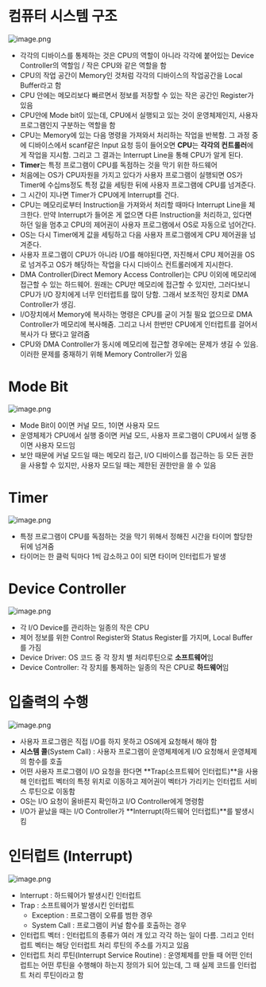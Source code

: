 # 컴퓨터 시스템 구조

![image.png](./img/2-1.png)

- 각각의 디바이스를 통제하는 것은 CPU의 역할이 아니라 각각에 붙어있는 Device Controller의 역할임 / 작은 CPU와 같은 역할을 함
- CPU의 작업 공간이 Memory인 것처럼 각각의 디바이스의 작업공간을 Local Buffer라고 함
- CPU 안에는 메모리보다 빠르면서 정보를 저장할 수 있는 작은 공간인 Register가 있음
- CPU안에 Mode bit이 있는데, CPU에서 실행되고 있는 것이 운영체제인지, 사용자 프로그램인지 구분하는 역할을 함
- CPU는 Memory에 있는 다음 명령을 가져와서 처리하는 작업을 반복함. 그 과정 중에 디바이스에서 scanf같은 Input 요청 등이 들어오면 **CPU**는 **각각의 컨트롤러**에게 작업을 지시함. 그리고 그 결과는 Interrupt Line을 통해 CPU가 알게 된다.
- **Timer**는 특정 프로그램이 CPU를 독점하는 것을 막기 위한 하드웨어
- 처음에는 OS가 CPU자원을 가지고 있다가 사용자 프로그램이 실행되면 OS가 Timer에 수십ms정도 특정 값을 세팅한 뒤에 사용자 프로그램에 CPU를 넘겨준다.
- 그 시간이 지나면 Timer가 CPU에게 Interrupt를 건다.
- CPU는 메모리로부터 Instruction을 가져와서 처리할 때마다 Interrupt Line을 체크한다. 만약 Interrupt가 들어온 게 없으면 다른 Instruction을 처리하고, 있다면 하던 일을 멈추고 CPU의 제어권이 사용자 프로그램에서 OS로 자동으로 넘어간다.
- OS는 다시 Timer에게 값을 세팅하고 다음 사용자 프로그램에게 CPU 제어권을 넘겨준다.
- 사용자 프로그램이 CPU가 아니라 I/O를 해야된다면, 자진해서 CPU 제어권을 OS로 넘겨주고 OS가 해당하는 작업을 다시 디바이스 컨트롤러에게 지시한다.
- DMA Controller(Direct Memory Access Controller)는 CPU 이외에 메모리에 접근할 수 있는 하드웨어. 원래는 CPU만 메모리에 접근할 수 있지만, 그러다보니 CPU가 I/O 장치에게 너무 인터럽트를 많이 당함. 그래서 보조적인 장치로 DMA Controller가 생김.
- I/O장치에서 Memory에 복사하는 명령은 CPU를 굳이 거칠 필요 없으므로 DMA Controller가 메모리에 복사해줌. 그리고 나서 한번만 CPU에게 인터럽트를 걸어서 복사가 다 됐다고 알려줌
- CPU와 DMA Controller가 동시에 메모리에 접근할 경우에는 문제가 생길 수 있음. 이러한 문제를 중재하기 위해 Memory Controller가 있음

# Mode Bit

![image.png](./img/2-2.png)

- Mode Bit이 0이면 커널 모드, 1이면 사용자 모드
- 운영체제가 CPU에서 실행 중이면 커널 모드, 사용자 프로그램이 CPU에서 실행 중이면 사용자 모드임
- 보안 때문에 커널 모드일 때는 메모리 접근, I/O 디바이스를 접근하는 등 모든 권한을 사용할 수 있지만, 사용자 모드일 때는 제한된 권한만을 쓸 수 있음

# Timer

![image.png](./img/2-3.png)

- 특정 프로그램이 CPU를 독점하는 것을 막기 위해서 정해진 시간을 타이머 할당한 뒤에 넘겨줌
- 타이머는 한 클럭 틱마다 1씩 감소하고 0이 되면 타이머 인터럽트가 발생

# Device Controller

![image.png](./img/2-4.png)

- 각 I/O Device를 관리하는 일종의 작은 CPU
- 제어 정보를 위한 Control Register와 Status Register를 가지며, Local Buffer를 가짐
- Device Driver: OS 코드 중 각 장치 별 처리루틴으로 **소프트웨어**임
- Device Controller: 각 장치를 통제하는 일종의 작은 CPU로 **하드웨어**임

# 입출력의 수행

![image.png](./img/2-5.png)

- 사용자 프로그램은 직접 I/O를 하지 못하고 OS에게 요청해서 해야 함
- **시스템 콜**(System Call) : 사용자 프로그램이 운영체제에게 I/O 요청해서 운영체제의 함수를 호출
- 어떤 사용자  프로그램이 I/O 요청을 한다면 **Trap(소프트웨어 인터럽트)**을 사용해 인터럽트 벡터의 특정 위치로 이동하고 제어권이 벡터가 가리키는 인터럽트 서비스 루틴으로 이동함
- OS는 I/O 요청이 올바른지 확인하고 I/O Controller에게 명령함
- I/O가 끝났을 때는 I/O Controller가 **Interrupt(하드웨어 인터럽트)**를 발생시킴

# 인터럽트 (Interrupt)

![image.png](./img/2-6.png)

- Interrupt : 하드웨어가 발생시킨 인터럽트
- Trap : 소프트웨어가 발생시킨 인터럽트
    - Exception : 프로그램이 오류를 범한 경우
    - System Call : 프로그램이 커널 함수를 호출하는 경우
- 인터럽트 벡터 : 인터럽트의 종류가 여러 개 있고 각각 하는 일이 다름. 그리고 인터럽트 벡터는 해당 인터럽트 처리 루틴의 주소를 가지고 있음
- 인터럽트 처리 루틴(Interrupt Service Routine) : 운영체제를 만들 때 어떤 인터럽트는 어떤 루틴을 수행해야 하는지 정의가 되어 있는데, 그 때 실제 코드를 인터럽트 처리 루틴이라고 함